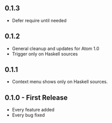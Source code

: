 ## 0.1.3
* Defer require until needed

## 0.1.2
* General cleanup and updates for Atom 1.0
* Trigger only on Haskell sources

## 0.1.1
* Context menu shows only on Haskell sources.

## 0.1.0 - First Release
* Every feature added
* Every bug fixed
